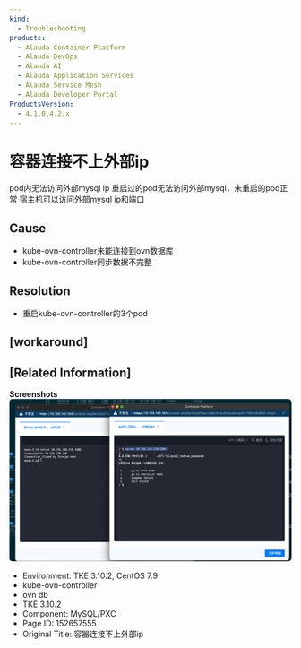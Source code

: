 ```yaml
---
kind:
  - Troubleshooting
products:
  - Alauda Container Platform
  - Alauda DevOps
  - Alauda AI
  - Alauda Application Services
  - Alauda Service Mesh
  - Alauda Developer Portal
ProductsVersion:
  - 4.1.0,4.2.x
---
```

<!-- A type of document that involves encountering a fault, diagnosing it, performing root cause analysis, and providing solutions. -->

# 容器连接不上外部ip

pod内无法访问外部mysql ip 重启过的pod无法访问外部mysql，未重启的pod正常 宿主机可以访问外部mysql ip和端口

## Cause
- kube-ovn-controller未能连接到ovn数据库
- kube-ovn-controller同步数据不完整

## Resolution
- 重启kube-ovn-controller的3个pod

## [workaround]

## [Related Information]
**Screenshots**
![](assets/rong-qi-lian-jie-bu-shang-wai-bu-ip/image2023-7-18_15-30-40.png)
- Environment: TKE 3.10.2, CentOS 7.9
- kube-ovn-controller
- ovn db
- TKE 3.10.2
- Component: MySQL/PXC
- Page ID: 152657555
- Original Title: 容器连接不上外部ip
